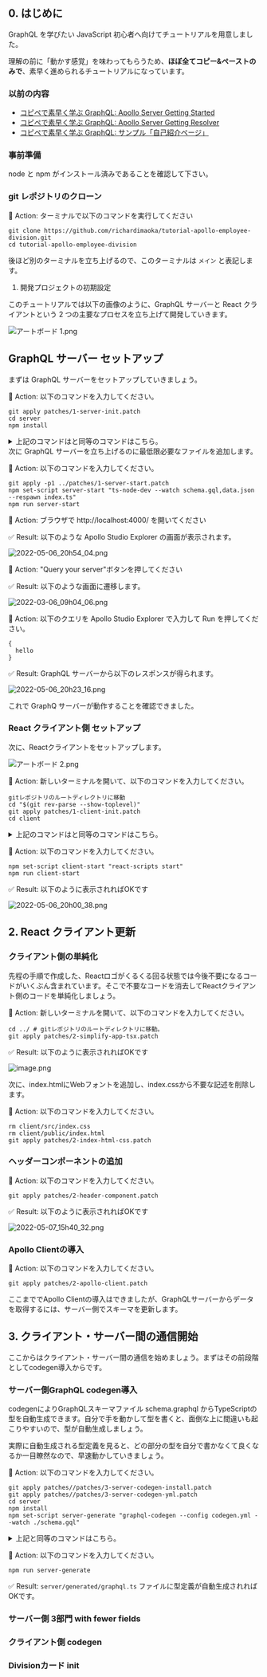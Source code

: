 ## 0. はじめに

GraphQL を学びたい JavaScript 初心者へ向けてチュートリアルを用意しました。

理解の前に「動かす感覚」を味わってもらうため、**ほぼ全てコピー&ペーストのみで**、素早く進められるチュートリアルになっています。

### 以前の内容

- [コピペで素早く学ぶ GraphQL: Apollo Server Getting Started](https://qiita.com/RichardImaokaJP/items/ca32e73f922673bc95a5)
- [コピペで素早く学ぶ GraphQL: Apollo Server Getting Resolver](https://qiita.com/RichardImaokaJP/items/2abd1a4200c6dbe45ee6)
- [コピペで素早く学ぶ GraphQL: サンプル「自己紹介ページ」](https://qiita.com/RichardImaokaJP/items/e96fbad3909e791094d2)

### 事前準備

node と npm がインストール済みであることを確認して下さい。

### git レポジトリのクローン

:large_orange_diamond: Action: ターミナルで以下のコマンドを実行してください

```terminal: メイン・ターミナル
git clone https://github.com/richardimaoka/tutorial-apollo-employee-division.git
cd tutorial-apollo-employee-division
```

後ほど別のターミナルを立ち上げるので、このターミナルは `メイン` と表記します。
1. 開発プロジェクトの初期設定

このチュートリアルでは以下の画像のように、GraphQL サーバーと React クライアントという 2 つの主要なプロセスを立ち上げて開発していきます。

![アートボード 1.png](https://qiita-image-store.s3.ap-northeast-1.amazonaws.com/0/75738/d4c547fc-0cfc-19ff-ac0d-2accf5e5bd45.png)

## GraphQL サーバー セットアップ

まずは GraphQL サーバーをセットアップしていきましょう。


:large_orange_diamond: Action: 以下のコマンドを入力してください。

```terminal: メイン
git apply patches/1-server-init.patch
cd server
npm install
```
<details><summary>上記のコマンドはと同等のコマンドはこちら。</summary><div>

上記のコマンドは以下のコマンドの結果を`.patch`ファイルにまとめたものです。

しかし、以下のコマンドではなく `.patch` ファイルを利用する上記のコマンドをおすすめします。なぜなら、以下のコマンドでは実行のたびに結果が変わる可能性があり、この先のチュートリアルの手順でエラーを発生させてしまうかもしれないからです。

```terminal: メイン
mkdir server
cd server
npm init -yes
echo "node_modules" >> .gitignore
npm install apollo-server graphql
npm install --save-dev typescript ts-node-dev
npx tsc -init
```

---

</div></details>
次に GraphQL サーバーを立ち上げるのに最低限必要なファイルを追加します。


:large_orange_diamond: Action: 以下のコマンドを入力してください。

```terminal: メイン
git apply -p1 ../patches/1-server-start.patch
npm set-script server-start "ts-node-dev --watch schema.gql,data.json --respawn index.ts"
npm run server-start
```

:large_orange_diamond: Action: ブラウザで http://localhost:4000/ を開いてください

:white_check_mark: Result: 以下のような Apollo Studio Explorer の画面が表示されます。

![2022-05-06_20h54_04.png](https://qiita-image-store.s3.ap-northeast-1.amazonaws.com/0/75738/4f58c6b3-6efe-f0de-28cd-012fdecb499b.png)

:large_orange_diamond: Action: "Query your server"ボタンを押してください

:white_check_mark: Result: 以下のような画面に遷移します。

![2022-03-06_09h04_06.png](https://qiita-image-store.s3.ap-northeast-1.amazonaws.com/0/75738/e32d47ea-e138-8beb-acec-1441174f7e11.png)

:large_orange_diamond: Action: 以下のクエリを Apollo Studio Explorer で入力して Run を押してください。

```terminal: メイン
{
  hello
}
```

:white_check_mark: Result: GraphQL サーバーから以下のレスポンスが得られます。

![2022-05-06_20h23_16.png](https://qiita-image-store.s3.ap-northeast-1.amazonaws.com/0/75738/cf7b77e0-9f56-ee9f-d767-563213a7c442.png)

これで GraphQ サーバーが動作することを確認できました。


### React クライアント側 セットアップ

次に、Reactクライアントをセットアップします。

![アートボード 2.png](https://qiita-image-store.s3.ap-northeast-1.amazonaws.com/0/75738/e58d21b4-2df8-cb25-4b63-dfaf12bb529c.png)

:large_orange_diamond: Action: 新しいターミナルを開いて、以下のコマンドを入力してください。

```terminal: メイン
gitレポジトリのルートディレクトリに移動
cd "$(git rev-parse --show-toplevel)"
git apply patches/1-client-init.patch
cd client
```

<details><summary>上記のコマンドはと同等のコマンドはこちら。</summary><div>

上記のコマンドは以下のコマンドの結果を`.patch`ファイルにまとめたものです。

しかし、以下のコマンドではなく `.patch` ファイルを利用する上記のコマンドをおすすめします。なぜなら、以下のコマンドでは実行のたびに結果が変わる可能性があり、この先のチュートリアルの手順でエラーを発生させてしまうかもしれないからです。

```terminal: メイン
gitレポジトリのルートディレクトリに移動
cd "$(git rev-parse --show-toplevel)"
npx --yes create-react-app client --template typescript
cd client 
npm install @apollo/client graphql
npx prettier --write .
```

---

</div></details>

:large_orange_diamond: Action: 以下のコマンドを入力してください。

```terminal: メイン
npm set-script client-start "react-scripts start"
npm run client-start
```

:white_check_mark: Result: 以下のように表示されればOKです

![2022-05-06_20h00_38.png](https://qiita-image-store.s3.ap-northeast-1.amazonaws.com/0/75738/42c1d114-7b6b-2b4c-6116-3714b36b8e03.png)




## 2. React クライアント更新

### クライアント側の単純化

先程の手順で作成した、Reactロゴがくるくる回る状態では今後不要になるコードがいくぶん含まれています。そこで不要なコードを消去してReactクライアント側のコードを単純化しましょう。

:large_orange_diamond: Action: 新しいターミナルを開いて、以下のコマンドを入力してください。

```terminal: メイン
cd ../ # gitレポジトリのルートディレクトリに移動。
git apply patches/2-simplify-app-tsx.patch
```

:white_check_mark: Result: 以下のように表示されればOKです

![image.png](https://qiita-image-store.s3.ap-northeast-1.amazonaws.com/0/75738/dc66f41c-24c7-2b00-2a2b-3a3937b05a27.png)

次に、index.htmlにWebフォントを追加し、index.cssから不要な記述を削除します。

:large_orange_diamond: Action: 以下のコマンドを入力してください。

```terminal: メイン
rm client/src/index.css
rm client/public/index.html
git apply patches/2-index-html-css.patch
```

### ヘッダーコンポーネントの追加

:large_orange_diamond: Action: 以下のコマンドを入力してください。

```terminal: メイン
git apply patches/2-header-component.patch
```

:white_check_mark: Result: 以下のように表示されればOKです

![2022-05-07_15h40_32.png](https://qiita-image-store.s3.ap-northeast-1.amazonaws.com/0/75738/680e1428-114e-96e5-bea8-452ec565415f.png)

### Apollo Clientの導入

:large_orange_diamond: Action: 以下のコマンドを入力してください。

```terminal: メイン
git apply patches/2-apollo-client.patch
```

ここまででApollo Clientの導入はできましたが、GraphQLサーバーからデータを取得するには、サーバー側でスキーマを更新します。


## 3. クライアント・サーバー間の通信開始

ここからはクライアント・サーバー間の通信を始めましょう。まずはその前段階としてcodegen導入からです。

### サーバー側GraphQL codegen導入

codegenによりGraphQLスキーマファイル schema.graphql からTypeScriptの型を自動生成できます。自分で手を動かして型を書くと、面倒な上に間違いも起こりやすいので、型が自動生成しましょう。

実際に自動生成される型定義を見ると、どの部分の型を自分で書かなくて良くなるか一目瞭然なので、早速動かしていきましょう。

:large_orange_diamond: Action: 以下のコマンドを入力してください。

```terminal: メイン
git apply patches//patches/3-server-codegen-install.patch
git apply patches//patches/3-server-codegen-yml.patch
cd server
npm install
npm set-script server-generate "graphql-codegen --config codegen.yml --watch ./schema.gql"
```

<details><summary>上記と同等のコマンドはこちら。</summary><div>

上記のコマンドは以下のコマンドの結果を`.patch`ファイルにまとめたものです。

しかし、以下のコマンドではなく `.patch` ファイルを利用する上記のコマンドをおすすめします。なぜなら、以下のコマンドでは実行のたびに結果が変わる可能性があり、この先のチュートリアルの手順でエラーを発生させてしまうかもしれないからです。

```terminal: メイン
cd server
npm install @graphql-codegen/cli
npx graphql-codegen init
# あとは対話式インターフェイスが立ち上がるので質問に答える
# 必要に応じて適宜config.ymlを修正 https://www.graphql-code-generator.com/docs/config-reference/codegen-config
```

---

</div></details>

:large_orange_diamond: Action: 以下のコマンドを入力してください。

```terminal: メイン
npm run server-generate
```

:white_check_mark: Result: `server/generated/graphql.ts` ファイルに型定義が自動生成されればOKです。


### サーバー側 3部門 with fewer fields



### クライアント側 codegen



### Divisionカード init 


### 
